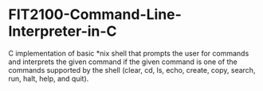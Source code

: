 # FIT2100-Command-Line-Interpreter-in-C
C implementation of basic *nix shell that prompts the user for commands and interprets the given command if the given command is one of the commands supported by the shell (clear, cd, ls, echo, create, copy, search, run, halt, help, and quit).
